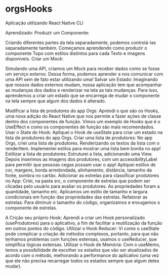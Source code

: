 # orgsHooks
Aplicação utilizando React Native CLI

Aprendizado:
Produzir um Componente:

Criando diferentes partes da tela separadamente, podemos controlá-las separadamente também. Começamos aprendendo como produzir o componente Topo com estilos distintos para cada Texto e imagens disponíveis.
Criar um Mock:

Simulando uma API, criamos um Mock para receber dados como se fosse um serviço externo. Dessa forma, podemos aprender a nos comunicar com uma API sem de fato estar utilizando uma!
Salvar um Estado:
Imaginando que nossos dados externos mudam, nossa aplicação tem que acompanhar as mudanças dos dados e renderizar na tela as tais mudanças. Para isso, aprendemos a criar um estado que se encarrega de mudar o componente na tela sempre que algum dos dados é alterado.

Modificar a lista de produtores do app Orgs:
Aprendi o que são os Hooks, uma nova adição do React Native que nos permite a fazer ações de classe dentro dos componentes de função. Vimos um exemplo de Hooks que é o UseEffect e como os componentes de função são mais recomendados.
Usar o State do Hook:
Apliquei o Hook de useState para criar um estado na lista de produtores do app Orgs.
Criar uma lista de produtores:
No app Orgs, criei uma lista de produtores. Renderizando os textos da lista com o renderItem. Implementei estilos para mostrar uma lista bem bonita no app!
Estilizar a lista de produtores:
Estruturei a lista, adicionando uma View. Depois inserimos as imagens dos produtores, com um accessibilityLabel para permitir que pessoas cegas possam usar o app! Apliquei estilos de cor, margens, borda arredondada, alinhamento, distância, tamanho da fonte, sombra no cartão.
Adicionar as estrelas para classificar produtores no App:
Criei, na pasta src, o componente de estrelas que podem ser clicadas pelo usuário para avaliar os produtores. As propriedades foram a quantidade, tamanho etc. Aplicamos um estilo de tamanho e largura condicionais em função das propriedades das estrelas.
Refatorar as estrelas:
Para diminuir o tamanho do código, organizamos e enxugamos o componente de estrelas.

A Crição seu próprio Hook:
Aprendi a criar um Hook personalizado (useProdutores) para o aplicativo, a fim de facilitar a reutilização da função em outros pontos do código.
Utilizar o Hook Reducer:
Vi como o useState pode complicar a criação de métodos complexos, portanto, para que não tenhamos problemas com funções extensas, usamos o useReducer, que simplifica lógicas extensas.
Utilizar o Hook de Memória:
Com o useMemo, temos a possibilidade de escolher os estados que vão ser atualizados de acordo com o método, melhorando a performance do aplicativo (uma vez que ele não precisa recarregar todos os estados sempre que algum deles mudar).

